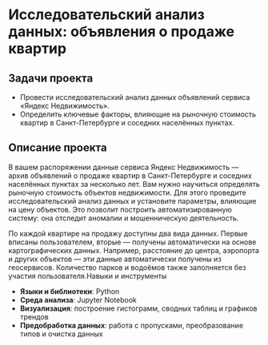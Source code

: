 # Исследовательский анализ данных: объявления о продаже квартир

## Задачи проекта

- Провести исследовательский анализ данных объявлений сервиса «Яндекс Недвижимость».
- Определить ключевые факторы, влияющие на рыночную стоимость квартир в Санкт-Петербурге и соседних населённых пунктах.



## **Описание проекта**

В вашем распоряжении данные сервиса Яндекс Недвижимость — архив объявлений о продаже квартир в Санкт-Петербурге и соседних населённых пунктах за несколько лет. Вам нужно научиться определять рыночную стоимость объектов недвижимости. Для этого проведите исследовательский анализ данных и установите параметры, влияющие на цену объектов. Это позволит построить автоматизированную систему: она отследит аномалии и мошенническую деятельность.

По каждой квартире на продажу доступны два вида данных. Первые вписаны пользователем, вторые — получены автоматически на основе картографических данных. Например, расстояние до центра, аэропорта и других объектов — эти данные автоматически получены из геосервисов. Количество парков и водоёмов также заполняется без участия пользователя.Навыки и инструменты



- **Языки и библиотеки**: Python&#x20;
- **Среда анализа**: Jupyter Notebook
- **Визуализация**: построение гистограмм, сводных таблиц и графиков трендов
- **Предобработка данных**: работа с пропусками, преобразование типов и очистка данных

